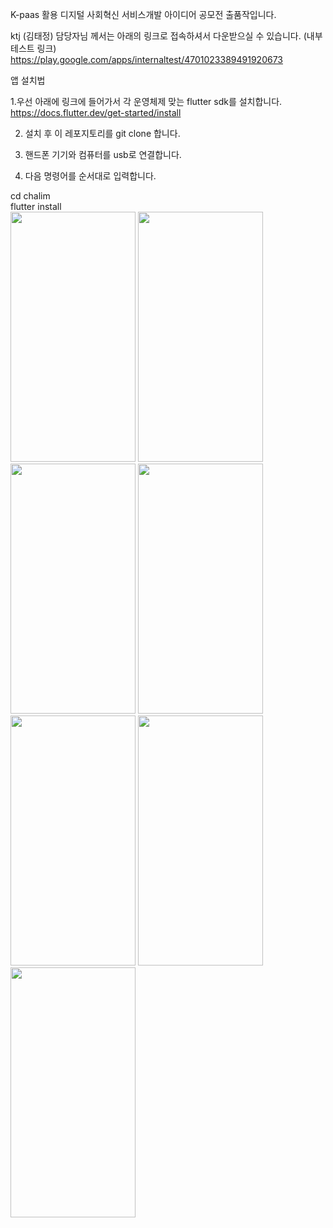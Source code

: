 K-paas 활용 디지털 사회혁신 서비스개발 아이디어 공모전 출품작입니다.

ktj (김태정) 담당자님 께서는 아래의 링크로 접속하셔서 다운받으실 수 있습니다. (내부 테스트 링크)  
https://play.google.com/apps/internaltest/4701023389491920673  

앱 설치법

1.우선 아래에 링크에 들어가서 각 운영체제 맞는 flutter sdk를 설치합니다.  
https://docs.flutter.dev/get-started/install


2. 설치 후 이 레포지토리를 git clone 합니다.  

3. 핸드폰 기기와 컴퓨터를 usb로 연결합니다.  

4. 다음 명령어를 순서대로 입력합니다.  

cd chalim  
flutter install  
<img src="https://github.com/Cha-lim/chalim-frontend/assets/86235780/5079cf69-e641-47e5-8d49-fd711cdf51e2" width="200" height="400"/>
<img src="https://github.com/Cha-lim/chalim-frontend/assets/86235780/9408936b-8551-461d-ba97-3a0f70d5a501" width="200" height="400"/>
<img src="https://github.com/Cha-lim/chalim-frontend/assets/86235780/2dcbf046-6587-4d3e-9ad8-0fcab7f7cd60" width="200" height="400"/>
<img src="https://github.com/Cha-lim/chalim-frontend/assets/86235780/d766f58e-8b62-4714-934e-4c3d572d21ee" width="200" height="400"/>
<img src="https://github.com/Cha-lim/chalim-frontend/assets/86235780/e43c8abb-43af-4145-8131-361a9a14f4bc" width="200" height="400"/>
<img src="https://github.com/Cha-lim/chalim-frontend/assets/86235780/b97a5d1b-69a7-477d-b450-60ce897bd9ee" width="200" height="400"/>
<img src="https://github.com/Cha-lim/chalim-frontend/assets/86235780/9e20a86a-a52a-4b92-a6b2-fd8cf3eefd96" width="200" height="400"/>



